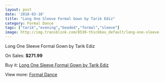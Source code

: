 ```yaml
---
layout: post
date: '2018-03-10'
title: "Long One Sleeve Formal Gown by Tarik Ediz"
category: Formal Dance
tags: ["tarik","evening","beaded","formal","sleeve"]
image: http://img.transblink.com/8530-thickbox_default/long-one-sleeve-formal-gown-by-tarik-ediz.jpg
---
```

Long One Sleeve Formal Gown by Tarik Ediz

On Sales: **$271.99**
<a href="https://www.transblink.com/en/formal-dance/2804-long-one-sleeve-formal-gown-by-tarik-ediz.html"><amp-img layout="responsive" width="600" height="600" src="//img.transblink.com/8530-thickbox_default/long-one-sleeve-formal-gown-by-tarik-ediz.jpg" alt="Long One Sleeve Formal Gown by Tarik Ediz 0" /></a>
<a href="https://www.transblink.com/en/formal-dance/2804-long-one-sleeve-formal-gown-by-tarik-ediz.html"><amp-img layout="responsive" width="600" height="600" src="//img.transblink.com/8531-thickbox_default/long-one-sleeve-formal-gown-by-tarik-ediz.jpg" alt="Long One Sleeve Formal Gown by Tarik Ediz 1" /></a>

Buy it: [Long One Sleeve Formal Gown by Tarik Ediz](https://www.transblink.com/en/formal-dance/2804-long-one-sleeve-formal-gown-by-tarik-ediz.html "Long One Sleeve Formal Gown by Tarik Ediz")

View more: [Formal Dance](https://www.transblink.com/en/6-formal-dance "Formal Dance")